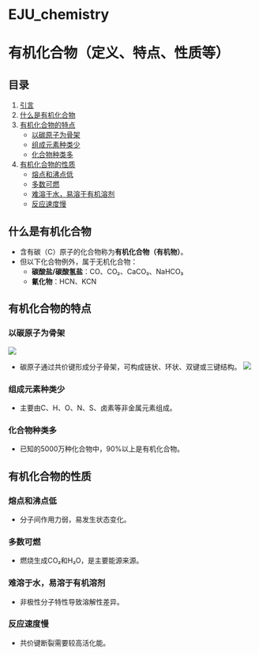 # EJU_chemistry

# 有机化合物（定义、特点、性质等）

## 目录
1. [引言](#引言)
2. [什么是有机化合物](#什么是有机化合物)
3. [有机化合物的特点](#有机化合物的特点)
   - [以碳原子为骨架](#以碳原子为骨架)
   - [组成元素种类少](#组成元素种类少)
   - [化合物种类多](#化合物种类多)
4. [有机化合物的性质](#有机化合物的性质)
   - [熔点和沸点低](#熔点和沸点低)
   - [多数可燃](#多数可燃)
   - [难溶于水，易溶于有机溶剂](#难溶于水易溶于有机溶剂)
   - [反应速度慢](#反应速度慢)

## 什么是有机化合物
- 含有碳（C）原子的化合物称为**有机化合物（有机物）**。
- 但以下化合物例外，属于无机化合物：
  - **碳酸盐/碳酸氢盐**：CO、CO₂、CaCO₃、NaHCO₃
  - **氰化物**：HCN、KCN

## 有机化合物的特点
### 以碳原子为骨架
![](https://kimika.net/wp-content/uploads/2019/06/y1yuki2.png)
- 碳原子通过共价键形成分子骨架，可构成链状、环状、双键或三键结构。
![](https://kimika.net/wp-content/uploads/2019/06/y1yuki1.png)
### 组成元素种类少
- 主要由C、H、O、N、S、卤素等非金属元素组成。

### 化合物种类多
- 已知的5000万种化合物中，90%以上是有机化合物。

## 有机化合物的性质
### 熔点和沸点低
- 分子间作用力弱，易发生状态变化。

### 多数可燃
- 燃烧生成CO₂和H₂O，是主要能源来源。

### 难溶于水，易溶于有机溶剂
- 非极性分子特性导致溶解性差异。

### 反应速度慢
- 共价键断裂需要较高活化能。
